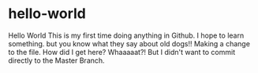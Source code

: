 # hello-world
Hello World
This is my first time doing anything in Github. I hope to learn something.
but you know what they say about old dogs!!
Making a change to the file.
How did I get here?
Whaaaaat?!
But I didn't want to commit directly to the Master Branch.

